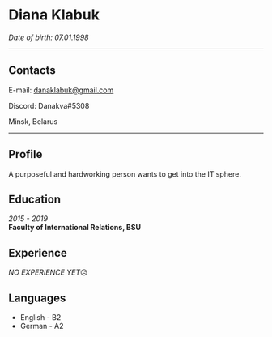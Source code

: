 # Diana Klabuk
*Date of birth: 07.01.1998*  

-----------------------------------------------

Contacts
---------
E-mail: danaklabuk@gmail.com

Discord: Danakva#5308

Minsk, Belarus

-----------------------------------------------

Profile
--------- 
A purposeful and hardworking person wants to get into the IT sphere.

Education
---------

*2015 - 2019*  
**Faculty of International Relations, BSU** 

Experience
----------
*NO EXPERIENCE YET*:disappointed_relieved:

Languages
----------

* English - B2
* German - A2   

